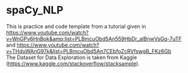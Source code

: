 # spaCy_NLP


This is practice and code template from a tutorial given in https://www.youtube.com/watch?v=WnGPv6HnBok&amp;list=PLBmcuObd5An559HbDr_alBnwVsGq-7uTF and https://www.youtube.com/watch?v=THduWAnG97k&list=PLBmcuObd5An7CEbfoZcRVfswgB_FKz6Gb
<br/>
The Dataset for Data Exploration is taken from Kaggle (https://www.kaggle.com/stackoverflow/stacksample).
